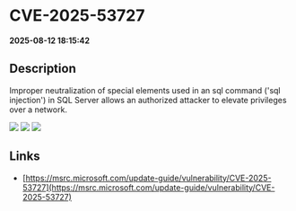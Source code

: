 # CVE-2025-53727

**2025-08-12 18:15:42**

## Description
Improper neutralization of special elements used in an sql command ('sql injection') in SQL Server allows an authorized attacker to elevate privileges over a network.

![](https://img.shields.io/static/v1?label=Score&message=8.8&color=red)
![](https://img.shields.io/static/v1?label=Severity&message=HIGH&color=red)
![](https://img.shields.io/static/v1?label=CWE&message=SQL&color=green)

## Links
- [https://msrc.microsoft.com/update-guide/vulnerability/CVE-2025-53727](https://msrc.microsoft.com/update-guide/vulnerability/CVE-2025-53727)
